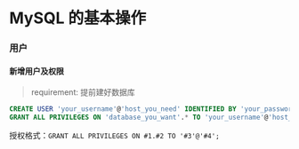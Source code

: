 MySQL 的基本操作
======================

### 用户

#### 新增用户及权限

> requirement: 提前建好数据库

```sql
CREATE USER 'your_username'@'host_you_need' IDENTIFIED BY 'your_password';
GRANT ALL PRIVILEGES ON 'database_you_want'.* TO 'your_username'@'host_you_need';
```

授权格式：`GRANT ALL PRIVILEGES ON #1.#2 TO '#3'@'#4';`


